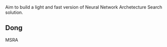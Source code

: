 Aim to build a light and fast version of Neural Network Archetecture Search solution.

Dong
--
MSRA
